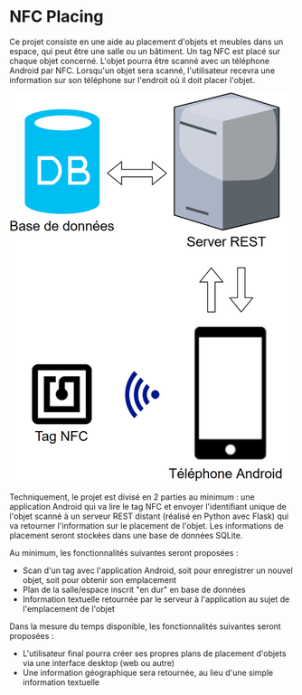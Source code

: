 # NFC Placing

Ce projet consiste en une aide au placement d'objets et meubles dans un espace, qui peut être une salle ou un bâtiment.
Un tag NFC est placé sur chaque objet concerné. L'objet pourra être scanné avec un téléphone Android par NFC. 
Lorsqu'un objet sera scanné, l'utilisateur recevra une information sur son téléphone sur l'endroit où il doit placer 
l'objet.

![Architecture](architecture.png)

Techniquement, le projet est divisé en 2 parties au minimum : une application Android qui va lire le tag NFC et envoyer 
l'identifiant unique de l'objet scanné à un serveur REST distant (réalisé en Python avec Flask) qui va retourner l'information 
sur le placement de l'objet. Les informations de placement seront stockées dans une base de données SQLite.

Au minimum, les fonctionnalités suivantes seront proposées :
- Scan d'un tag avec l'application Android, soit pour enregistrer un nouvel objet, soit pour obtenir son emplacement
- Plan de la salle/espace inscrit "en dur" en base de données
- Information textuelle retournée par le serveur à l'application au sujet de l'emplacement de l'objet

Dans la mesure du temps disponible, les fonctionnalités suivantes seront proposées :
- L'utilisateur final pourra créer ses propres plans de placement d'objets via une interface desktop (web ou autre)
- Une information géographique sera retournée, au lieu d'une simple information textuelle
